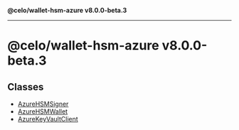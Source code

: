 **@celo/wallet-hsm-azure v8.0.0-beta.3**

***

# @celo/wallet-hsm-azure v8.0.0-beta.3

## Classes

- [AzureHSMSigner](classes/AzureHSMSigner.md)
- [AzureHSMWallet](classes/AzureHSMWallet.md)
- [AzureKeyVaultClient](classes/AzureKeyVaultClient.md)
